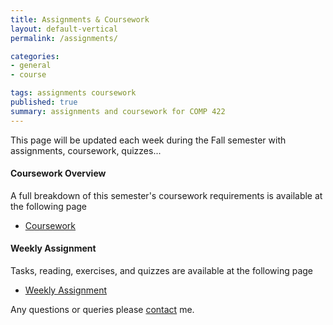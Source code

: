 ```yaml
---
title: Assignments & Coursework
layout: default-vertical
permalink: /assignments/

categories:
- general
- course

tags: assignments coursework
published: true
summary: assignments and coursework for COMP 422
---
```


This page will be updated each week during the Fall semester with assignments, coursework, quizzes...

#### Coursework Overview

A full breakdown of this semester's coursework requirements is available at the following page

  * [Coursework](/coursework)
  
#### Weekly Assignment

Tasks, reading, exercises, and quizzes are available at the following page

  * [Weekly Assignment](/weekly_assignment)
  
Any questions or queries please [contact](/contact) me.